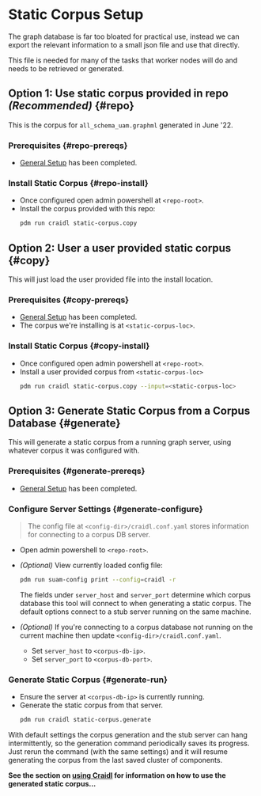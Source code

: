 # Static Corpus Setup

The graph database is far too bloated for practical use, instead we can
export the relevant information to a small json file and use that directly.

This file is needed for many of the tasks that worker nodes will do and needs
to be retrieved or generated.

## **Option 1:** Use static corpus provided in repo *(Recommended)* {#repo}

This is the corpus for `all_schema_uam.graphml` generated in June '22.

### Prerequisites {#repo-prereqs}

- [General Setup](general.md) has been completed.

### Install Static Corpus {#repo-install}

- Once configured open admin powershell at `<repo-root>`.
- Install the corpus provided with this repo:
  ```bash
  pdm run craidl static-corpus.copy
  ```

## **Option 2:** User a user provided static corpus {#copy}

This will just load the user provided file into the install location.

### Prerequisites {#copy-prereqs}

- [General Setup](general.md) has been completed.
- The corpus we're installing is at `<static-corpus-loc>`.

### Install Static Corpus {#copy-install}

- Once configured open admin powershell at `<repo-root>`.
- Install a user provided corpus from `<static-corpus-loc>`
  ```bash
  pdm run craidl static-corpus.copy --input=<static-corpus-loc>
  ```

## **Option 3:** Generate Static Corpus from a Corpus Database {#generate}

This will generate a static corpus from a running graph server, using whatever
corpus it was configured with.

### Prerequisites {#generate-prereqs}

- [General Setup](general.md) has been completed.

### Configure Server Settings {#generate-configure}

> The config file at `<config-dir>/craidl.conf.yaml` stores information for
> connecting to a corpus DB server.

- Open admin powershell to `<repo-root>`.
- *(Optional)* View currently loaded config file:
  ```bash
  pdm run suam-config print --config=craidl -r
  ```
  The fields under `server_host` and `server_port` determine which corpus
  database this tool will connect to when generating a static corpus.
  The default options connect to a stub server running on the same machine.

- *(Optional)* If you're connecting to a corpus database not running on the
  current machine then update `<config-dir>/craidl.conf.yaml`.
    - Set `server_host` to `<corpus-db-ip>`.
    - Set `server_port` to `<corpus-db-port>`.

### Generate Static Corpus {#generate-run}

- Ensure the server at `<corpus-db-ip>` is currently running.
- Generate the static corpus from that server.
  ```bash
  pdm run craidl static-corpus.generate
  ```

With default settings the corpus generation and the stub server can hang
intermittently, so the generation command periodically saves its progress.
Just rerun the command (with the same settings) and it will resume generating
the corpus from the last saved cluster of components.

**See the section on [using Craidl](../usage/Craidl) for information on
how to use the generated static corpus...**
